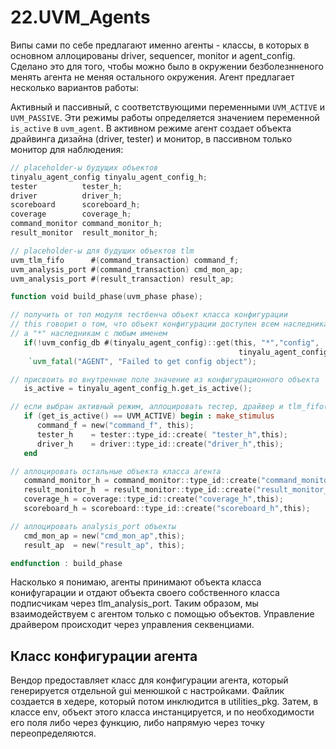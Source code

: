 # 22.UVM_Agents

Випы сами по себе предлагают именно агенты - классы, в которых в основном аллоцированы driver, sequencer, monitor и agent_config. Сделано это для того, чтобы можно было в окружении безболезнненого менять агента не меняя остального окружения. Агент предлагает несколько вариантов работы: 

Активный и пассивный, с соответствующими переменными `UVM_ACTIVE` и `UVM_PASSIVE`. Эти режимы работы определяется значением переменной `is_active` в `uvm_agent`. В активном режиме агент создает объекта драйвинга дизайна (driver, tester) и монитор, в пассивном только монитор для наблюдения: 

```verilog
// placeholder-ы будущих объектов 
tinyalu_agent_config tinyalu_agent_config_h;
tester          tester_h;
driver          driver_h;
scoreboard      scoreboard_h;
coverage        coverage_h;
command_monitor command_monitor_h;
result_monitor  result_monitor_h;

// placeholder-ы для будущих объектов tlm 
uvm_tlm_fifo      #(command_transaction) command_f;
uvm_analysis_port #(command_transaction) cmd_mon_ap;
uvm_analysis_port #(result_transaction) result_ap;

function void build_phase(uvm_phase phase);

// получить от топ модуля тестбенча объект класса конфигурации
// this говорит о том, что объект конфигурации доступен всем наследникам в иеарархии,
// а "*" наследникам с любым именем
   if(!uvm_config_db #(tinyalu_agent_config)::get(this, "*","config", 
                                                   tinyalu_agent_config_h))
    `uvm_fatal("AGENT", "Failed to get config object");

// присвоить во внутренние поле значение из конфигурационного объекта         
   is_active = tinyalu_agent_config_h.get_is_active();

// если выбран активный режим, аллоцировать тестер, драйвер и tlm_fifo(command_f)
   if (get_is_active() == UVM_ACTIVE) begin : make_stimulus
      command_f = new("command_f", this);
      tester_h    = tester::type_id::create( "tester_h",this);
      driver_h    = driver::type_id::create("driver_h",this);
   end

// аллоцировать остальные объекта класса агента 
   command_monitor_h = command_monitor::type_id::create("command_monitor_h",this);
   result_monitor_h  = result_monitor::type_id::create("result_monitor_h",this);   
   coverage_h = coverage::type_id::create("coverage_h",this);
   scoreboard_h = scoreboard::type_id::create("scoreboard_h",this);

// аллоцировать analysis_port объекты 
   cmd_mon_ap = new("cmd_mon_ap",this);
   result_ap  = new("result_ap", this);

endfunction : build_phase
```

Насколько я понимаю, агенты принимают объекта класса конифугарации и отдают объекта своего собственного класса подписчикам через tlm_analysis_port. Таким образом, мы взаимодействуем с агентом только с помощью объектов. 
Управление драйвером происходит через управления секвенциами. 

## Класс конфигурации агента 
Вендор предоставляет класс для конфигурации агента, который генерируется отдельной gui менюшкой с настройками. Файлик создается в хедере, который потом инклюдится в utilities_pkg. Затем, в классе env, объект этого класса инстанцируется, и по необходимости его поля либо через функцию, либо напрямую через точку переопределяются. 
